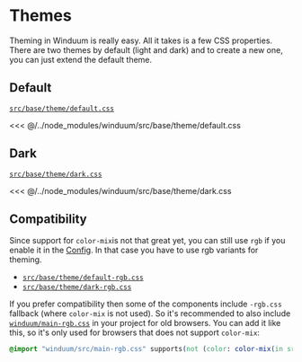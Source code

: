 # Themes

Theming in Winduum is really easy. All it takes is a few CSS properties. There are two themes by default (light and dark) and to create a new one, you can just extend the default theme.

## Default

[`src/base/theme/default.css`](https://github.com/winduum/winduum/blob/main/src/base/theme/default.css)

<<< @/../node_modules/winduum/src/base/theme/default.css

## Dark

[`src/base/theme/dark.css`](https://github.com/winduum/winduum/blob/main/src/base/theme/dark.css)

<<< @/../node_modules/winduum/src/base/theme/dark.css

## Compatibility

Since support for `color-mix`is not that great yet, you can still use `rgb` if you enable it in the [Config](/docs/config.html#settings-rgb). 
In that case you have to use rgb variants for theming.

* [`src/base/theme/default-rgb.css`](https://github.com/winduum/winduum/blob/main/src/base/theme/default.css)
* [`src/base/theme/dark-rgb.css`](https://github.com/winduum/winduum/blob/main/src/base/theme/dark.css)

If you prefer compatibility then some of the components include `-rgb.css` fallback (where `color-mix` is not used). So it's recommended to also include [`winduum/main-rgb.css`](https://github.com/winduum/winduum/blob/main/src/main-rgb.css) in your project for old browsers.
You can add it like this, so it's only used for browsers that does not support `color-mix`:

```css
@import "winduum/src/main-rgb.css" supports(not (color: color-mix(in srgb, red 0%, red)));
```

